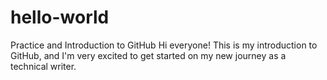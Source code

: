 # hello-world
Practice and Introduction to GitHub
Hi everyone! This is my introduction to GitHub, and I'm very excited to get started on my new journey as a technical writer.
